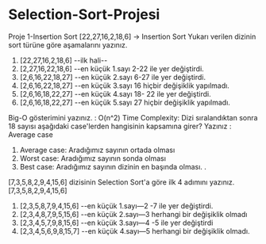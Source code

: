 # Selection-Sort-Projesi

Proje 1-Insertion Sort
[22,27,16,2,18,6] -> Insertion Sort
Yukarı verilen dizinin sort türüne göre aşamalarını yazınız.
1. [22,27,16,2,18,6]  --ilk hali--
2. [2,27,16,22,18,6]    --en küçük 1.sayı 2-22 ile yer değiştirdi.
3. [2,6,16,22,18,27]   --en küçük 2.sayı 6-27 ile yer değiştirdi.
4. [2,6,16,22,18,27]  --en küçük 3.sayı 16 hiçbir değişiklik yapılmadı. 
5. [2,6,16,18,22,27]   --en küçük 4.sayı 18- 22 ile yer değiştirdi.
5. [2,6,16,18,22,27]    --en küçük 5.sayı 27 hiçbir değişiklik yapılmadı.

Big-O gösterimini yazınız. : O(n^2)
Time Complexity: Dizi sıralandıktan sonra 18 sayısı aşağıdaki case'lerden hangisinin kapsamına girer? Yazınız :  Average case
 
1.	Average case: Aradığımız sayının ortada olması
2.	Worst case: Aradığımız sayının sonda olması
3.	Best case: Aradığımız sayının dizinin en başında olması.
.

[7,3,5,8,2,9,4,15,6] dizisinin Selection Sort'a göre ilk 4 adımını yazınız.
[7,3,5,8,2,9,4,15,6]
  1. [2,3,5,8,7,9,4,15,6] --en küçük 1.sayı—2 -7 ile yer değiştirdi.
  2. [2,3,4,8,7,9,5,15,6] --en küçük 2.sayı—3 herhangi bir değişiklik olmadı
  3. [2,3,4,5,7,9,8,15,6] --en küçük 3.sayı—4 -5 ile yer değiştirdi
  4. [2,3,4,5,6,9,8,15,7] --en küçük 4.sayı—5 herhangi bir değişiklik olmadı.

